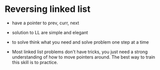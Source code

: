 # Reversing linked list

- have a pointer to prev, curr, next
- solution to LL are simple and elegant
- to solve think what you need and solve problem one step at a time

- Most linked list problems don't have tricks, you just need a strong understanding of how to move pointers around. The best way to train this skill is to practice.
